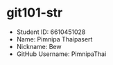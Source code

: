 # git101-str

* Student ID: 6610451028
* Name: Pimnipa Thaipasert
* Nickname: Bew
* GitHub Username: PimnipaThai